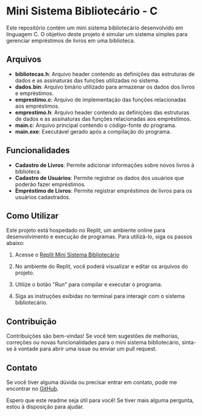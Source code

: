 # Mini Sistema Bibliotecário - C

Este repositório contém um mini sistema bibliotecário desenvolvido em linguagem C. O objetivo deste projeto é simular um sistema simples para gerenciar empréstimos de livros em uma biblioteca.

## Arquivos

- **bibliotecas.h**: Arquivo header contendo as definições das estruturas de dados e as assinaturas das funções utilizadas no sistema.
- **dados.bin**: Arquivo binário utilizado para armazenar os dados dos livros e empréstimos.
- **emprestimo.c**: Arquivo de implementação das funções relacionadas aos empréstimos.
- **emprestimo.h**: Arquivo header contendo as definições das estruturas de dados e as assinaturas das funções relacionadas aos empréstimos.
- **main.c**: Arquivo principal contendo o código-fonte do programa.
- **main.exe**: Executável gerado após a compilação do programa.

## Funcionalidades

- **Cadastro de Livros**: Permite adicionar informações sobre novos livros à biblioteca.
- **Cadastro de Usuários**: Permite registrar os dados dos usuários que poderão fazer empréstimos.
- **Empréstimo de Livros**: Permite registrar empréstimos de livros para os usuários cadastrados.

## Como Utilizar

Este projeto está hospedado no Replit, um ambiente online para desenvolvimento e execução de programas. Para utilizá-lo, siga os passos abaixo:

1. Acesse o [Replit Mini Sistema Bibliotecário](https://replit.com/@eduardosouza074/SitemaBibliotecario?v=1)

2. No ambiente do Replit, você poderá visualizar e editar os arquivos do projeto.

3. Utilize o botão "Run" para compilar e executar o programa.

4. Siga as instruções exibidas no terminal para interagir com o sistema bibliotecário.

## Contribuição

Contribuições são bem-vindas! Se você tem sugestões de melhorias, correções ou novas funcionalidades para o mini sistema bibliotecário, sinta-se à vontade para abrir uma issue ou enviar um pull request.



## Contato

Se você tiver alguma dúvida ou precisar entrar em contato, pode me encontrar no [GitHub](https://github.com/seu-usuario-github).

Espero que este readme seja útil para você! Se tiver mais alguma pergunta, estou à disposição para ajudar.

